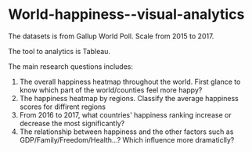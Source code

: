 # World-happiness--visual-analytics

The datasets is from Gallup World Poll. Scale from 2015 to 2017. 

The tool to analytics is Tableau.

The main research questions includes:
1. The overall happiness heatmap throughout the world. First glance to know which part of the world/counties feel more happy?
2. The happiness heatmap by regions. Classify the average happiness scores for diffirent regions
3. From 2016 to 2017, what countries' happiness ranking increase or decrease the most significantly? 
4. The relationship between happiness and the other factors such as GDP/Family/Freedom/Health...? Which influence more dramaticlly?


